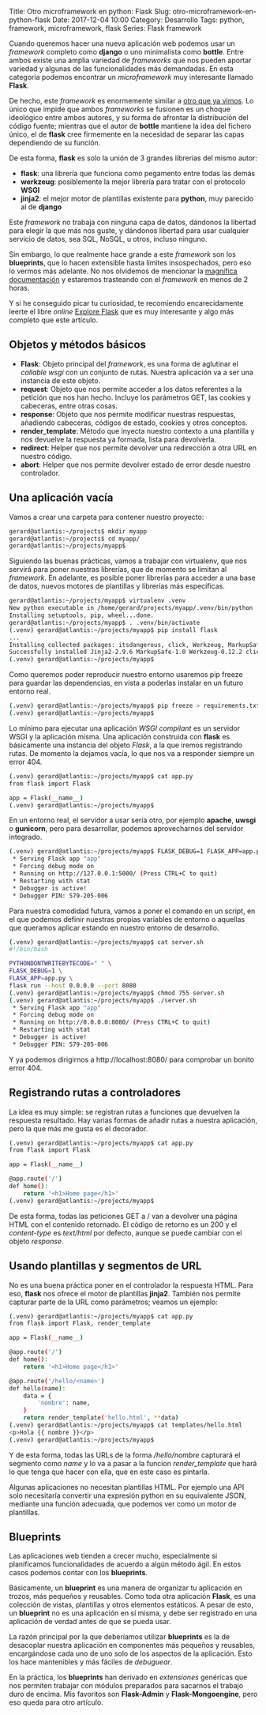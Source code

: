 Title: Otro microframework en python: Flask
Slug: otro-microframework-en-python-flask
Date: 2017-12-04 10:00
Category: Desarrollo
Tags: python, framework, microframework, flask
Series: Flask framework



Cuando queremos hacer una nueva aplicación web podemos usar un *framework* completo como **django** o uno minimalista como **bottle**. Entre ambos existe una amplia variedad de *frameworks* que nos pueden aportar variedad y algunas de las funcionalidades más demandadas. En esta categoria podemos encontrar un *microframework* muy interesante llamado **Flask**.

De hecho, este *framework* es enormemente similar a [otro que ya vimos]({filename}/articles/desarrollando-aplicaciones-web-con-python-y-bottle.md). Lo único que impide que ambos *frameworks* se fusionen es un choque ideológico entre ambos autores, y su forma de afrontar la distribución del código fuente; mientras que el autor de **bottle** mantiene la idea del fichero único, el de **flask** cree firmemente en la necesidad de separar las capas dependiendo de su función.

De esta forma, **flask** es solo la unión de 3 grandes librerías del mismo autor:

* **flask**: una librería que funciona como pegamento entre todas las demás
* **werkzeug**: posiblemente la mejor librería para tratar con el protocolo **WSGI**
* **jinja2**: el mejor motor de plantillas existente para **python**, muy parecido al de **django**

Este *framework* no trabaja con ninguna capa de datos, dándonos la libertad para elegir la que más nos guste, y dándonos libertad para usar cualquier servicio de datos, sea SQL, NoSQL, u otros, incluso ninguno.

Sin embargo, lo que realmente hace grande a este *framework* son los **blueprints**, que lo hacen extensible hasta límites insospechados, pero eso lo vermos más adelante. No nos olvidemos de mencionar la [magnífica documentación](http://flask.pocoo.org/docs/) y estaremos trasteando con el *framework* en menos de 2 horas.

Y si he conseguido picar tu curiosidad, te recomiendo encarecidamente leerte el libre *online* [Explore Flask](https://exploreflask.com/en/latest/) que es muy interesante y algo más completo que este artículo.

## Objetos y métodos básicos

* **Flask**: Objeto principal del *framework*, es una forma de aglutinar el *callable wsgi* con un conjunto de rutas. Nuestra aplicación va a ser una instancia de este objeto.
* **request**: Objeto que nos permite acceder a los datos referentes a la petición que nos han hecho. Incluye los parámetros GET, las cookies y cabeceras, entre otras cosas.
* **response**: Objeto que nos permite modificar nuestras respuestas, añadiendo cabeceras, códigos de estado, cookies y otros conceptos.
* **render_template**: Método que inyecta nuestro contexto a una plantilla y nos devuelve la respuesta ya formada, lista para devolverla.
* **redirect**: Helper que nos permite devolver una redirección a otra URL en nuestro código.
* **abort**: Helper que nos permite devolver estado de error desde nuestro controlador.

## Una aplicación vacía

Vamos a crear una carpeta para contener nuestro proyecto:

```bash
gerard@atlantis:~/projects$ mkdir myapp
gerard@atlantis:~/projects$ cd myapp/
gerard@atlantis:~/projects/myapp$
```

Siguiendo las buenas prácticas, vamos a trabajar con virtualenv, que nos servirá para poner nuestras librerías, que de momento se limitan al *framework*. En adelante, es posible poner librerías para acceder a una base de datos, nuevos motores de plantillas y librerías más específicas.

```bash
gerard@atlantis:~/projects/myapp$ virtualenv .venv
New python executable in /home/gerard/projects/myapp/.venv/bin/python
Installing setuptools, pip, wheel...done.
gerard@atlantis:~/projects/myapp$ . .venv/bin/activate
(.venv) gerard@atlantis:~/projects/myapp$ pip install flask
...
Installing collected packages: itsdangerous, click, Werkzeug, MarkupSafe, Jinja2, flask
Successfully installed Jinja2-2.9.6 MarkupSafe-1.0 Werkzeug-0.12.2 click-6.7 flask-0.12.2 itsdangerous-0.24
(.venv) gerard@atlantis:~/projects/myapp$
```

Como queremos poder reproducir nuestro entorno usaremos pip freeze para guardar las dependencias, en vista a poderlas instalar en un futuro entorno real.

```bash
(.venv) gerard@atlantis:~/projects/myapp$ pip freeze > requirements.txt
(.venv) gerard@atlantis:~/projects/myapp$
```

Lo mínimo para ejecutar una aplicación *WSGI compilant* es un servidor WSGI y la aplicación misma. Una aplicación construida con **flask** es básicamente una instancia del objeto *Flask*, a la que iremos registrando rutas. De momento la dejamos vacía, lo que nos va a responder siempre un error 404.

```bash
(.venv) gerard@atlantis:~/projects/myapp$ cat app.py
from flask import Flask

app = Flask(__name__)
(.venv) gerard@atlantis:~/projects/myapp$
```

En un entorno real, el servidor a usar sería otro, por ejemplo **apache**, **uwsgi** o **gunicorn**, pero para desarrollar, podemos aprovecharnos del servidor integrado.

```bash
(.venv) gerard@atlantis:~/projects/myapp$ FLASK_DEBUG=1 FLASK_APP=app.py flask run
 * Serving Flask app "app"
 * Forcing debug mode on
 * Running on http://127.0.0.1:5000/ (Press CTRL+C to quit)
 * Restarting with stat
 * Debugger is active!
 * Debugger PIN: 579-205-006
```

Para nuestra comodidad futura, vamos a poner el comando en un script, en el que podemos definir nuestras propias variables de entorno o aquellas que queramos aplicar estando en nuestro entorno de desarrollo.

```bash
(.venv) gerard@atlantis:~/projects/myapp$ cat server.sh
#!/bin/bash

PYTHONDONTWRITEBYTECODE=" " \
FLASK_DEBUG=1 \
FLASK_APP=app.py \
flask run --host 0.0.0.0 --port 8080
(.venv) gerard@atlantis:~/projects/myapp$ chmod 755 server.sh
(.venv) gerard@atlantis:~/projects/myapp$ ./server.sh
 * Serving Flask app "app"
 * Forcing debug mode on
 * Running on http://0.0.0.0:8080/ (Press CTRL+C to quit)
 * Restarting with stat
 * Debugger is active!
 * Debugger PIN: 579-205-006
```

Y ya podemos dirigirnos a http://localhost:8080/ para comprobar un bonito error 404.

## Registrando rutas a controladores

La idea es muy simple: se registran rutas a funciones que devuelven la respuesta resultado. Hay varias formas de añadir rutas a nuestra aplicación, pero la que más me gusta es el decorador.

```bash
(.venv) gerard@atlantis:~/projects/myapp$ cat app.py
from flask import Flask

app = Flask(__name__)

@app.route('/')
def home():
    return '<h1>Home page</h1>'
(.venv) gerard@atlantis:~/projects/myapp$
```

De esta forma, todas las peticiones GET a / van a devolver una página HTML con el contenido retornado. El código de retorno es un 200 y el *content-type* es *text/html* por defecto, aunque se puede cambiar con el objeto *response*.

## Usando plantillas y segmentos de URL

No es una buena práctica poner en el controlador la respuesta HTML. Para eso, **flask** nos ofrece el motor de plantillas **jinja2**. También nos permite capturar parte de la URL como parámetros; veamos un ejemplo:

```bash
(.venv) gerard@atlantis:~/projects/myapp$ cat app.py
from flask import Flask, render_template

app = Flask(__name__)

@app.route('/')
def home():
    return '<h1>Home page</h1>'

@app.route('/hello/<name>')
def hello(name):
    data = {
        'nombre': name,
    }
    return render_template('hello.html', **data)
(.venv) gerard@atlantis:~/projects/myapp$ cat templates/hello.html
<p>Hola {{ nombre }}</p>
(.venv) gerard@atlantis:~/projects/myapp$
```

Y de esta forma, todas las URLs de la forma */hello/nombre* capturará el segmento como *name* y lo va a pasar a la funcion *render_template* que hará lo que tenga que hacer con ella, que en este caso es pintarla.

Algunas aplicaciones no necesitan plantillas HTML. Por ejemplo una API solo necesitaría convertir una expresión python en su equivalente JSON, mediante una función adecuada, que podemos ver como un motor de plantillas.

## Blueprints

Las aplicaciones web tienden a crecer mucho, especialmente si planificamos funcionalidades de acuerdo a algún método ágil. En estos casos podemos contar con los **blueprints**.

Básicamente, un **blueprint** es una manera de organizar tu aplicación en trozos, más pequeños y reusables. Como toda otra aplicación **Flask**, es una colección de vistas, plantillas y otros elementos estáticos. A pesar de esto, un **blueprint** no es una aplicación en sí misma, y debe ser registrado en una aplicación de verdad antes de que se pueda usar.

La razón principal por la que deberíamos utilizar **blueprints** es la de desacoplar nuestra aplicación en componentes más pequeños y reusables, encargándose cada uno de uno solo de los aspectos de la aplicación. Esto los hace mantenibles y más fáciles de *debuguear*.

En la práctica, los **blueprints** han derivado en *extensiones* genéricas que nos permiten trabajar con módulos preparados para sacarnos el trabajo duro de encima. Mis favoritos son **Flask-Admin** y **Flask-Mongoengine**, pero eso queda para otro artículo.
